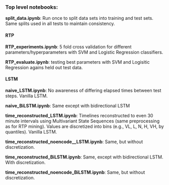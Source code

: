 ### Top level notebooks:

**split_data.ipynb**: Run once to split data sets into training and test sets. Same splits used in all tests to maintain consistency.

#### RTP

**RTP_experiments.ipynb**: 5 fold cross validation for different parameters/hyperparameters with SVM and Logistic Regression classifiers.

**RTP_evaluate.ipynb**: testing best parameters with SVM and Logisitic Regression agains held out test data.

#### LSTM

**naive_LSTM.ipynb**: No awareness of differing elapsed times between test steps. Vanilla LSTM.

**naive_BiLSTM.ipynb**: Same except with bidirectional LSTM

**time_reconstructed_LSTM.ipynb**: Timelines reconstructed to even 30 minute intervals using Multivariant State Sequences (same preprocessing as for RTP mining). Values are discretized into bins (e.g., VL, L, N, H, VH, by quantiles). Vanilla LSTM.

**time_reconstructed_noencode__LSTM.ipynb**: Same, but without discretization.

**time_reconstructed_BiLSTM.ipynb**: Same, except with bidirectional LSTM. With discretization.

**time_reconstructed_noencode_BiLSTM.ipynb**: Same, but without discretization.